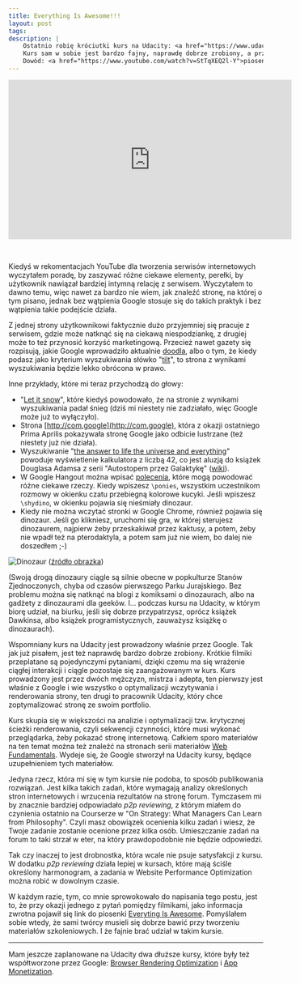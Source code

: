 ```yaml
---
title: Everything Is Awesome!!!
layout: post
tags: 
description: |
    Ostatnio robię króciutki kurs na Udacity: <a href="https://www.udacity.com/course/website-performance-optimization--ud884">Website Performance Optimization</a>.
    Kurs sam w sobie jest bardzo fajny, naprawdę dobrze zrobiony, a przy okazji widać w nim humorystyczne zacięcie Google.
    Dowód: <a href="https://www.youtube.com/watch?v=StTqXEQ2l-Y">piosenka</a> z Lego w roli głównej.
---
```



<iframe width="560" height="315" src="https://www.youtube.com/embed/StTqXEQ2l-Y" frameborder="0" allowfullscreen></iframe>

&nbsp;

Kiedyś w rekomentacjach YouTube dla tworzenia serwisów internetowych wyczytałem poradę, by zaszywać różne ciekawe elementy, perełki, by użytkownik nawiązał bardziej intymną relację z serwisem.
Wyczytałem to dawno temu, więc nawet za bardzo nie wiem, jak znaleźć stronę, na której o tym pisano, jednak bez wątpienia Google stosuje się do takich praktyk i bez wątpienia takie podejście działa.

Z jednej strony użytkownikowi faktycznie dużo przyjemniej się pracuje z serwisem, gdzie może natknąć się na ciekawą niespodziankę, z drugiej może to też przynosić korzyść marketingową.
Przecież nawet gazety się rozpisują, jakie Google wprowadziło aktualnie [doodla](https://www.google.com/doodles/?hl=pl]), albo o tym, że kiedy podasz jako kryterium wyszukiwania słówko "[tilt](https://www.google.pl/#q=tilt)", to strona z wynikami wyszukiwania będzie lekko obrócona w prawo.

Inne przykłady, które mi teraz przychodzą do głowy:

  * "[Let it snow](https://www.google.pl/#q=let+it+snow)", które kiedyś powodowało, że na stronie z wynikami wyszukiwania padał śnieg (dziś mi niestety nie zadziałało, więc Google może już to wyłączyło).
  * Strona [http://com.google](http://com.google), która z okazji ostatniego Prima Aprilis pokazywała stronę Google jako odbicie lustrzane (też niestety już nie działa).
  * Wyszukiwanie "[the answer to life the universe and everything](https://www.google.pl/#q=the+answer+to+life+the+universe+and+everything)" powoduje wyświetlenie kalkulatora z liczbą 42, co jest aluzją do książek Douglasa Adamsa z serii "Autostopem przez Galaktykę" ([wiki](https://pl.wikipedia.org/wiki/Wielkie_pytanie_o_%C5%BCycie,_wszech%C5%9Bwiat_i_ca%C5%82%C4%85_reszt%C4%99)).
  * W Google Hangout można wpisać [polecenia](http://www.droid-life.com/2013/05/17/here-are-the-easter-eggs-built-into-hangouts-ponies/), które mogą powodować różne ciekawe rzeczy. Kiedy wpiszesz ```\ponies```, wszystkim uczestnikom rozmowy w okienku czatu przebiegną kolorowe kucyki. Jeśli wpiszesz ```\shydino```, w okienku pojawia się nieśmiały dinozaur.
  * Kiedy nie można wczytać stronki w Google Chrome, również pojawia się dinozaur. Jeśli go klikniesz, uruchomi się gra, w której sterujesz dinozaurem, najpierw żeby przeskakiwał przez kaktusy, a potem, żeby nie wpadł też na pterodaktyla, a potem sam już nie wiem, bo dalej nie doszedłem ;-)

![Dinozaur](http://wp.streetwise.co/wp-content/blogs.dir/2/files/2014/09/Google-Chrome-Dinosaur-2.png) ([źródło obrazka](http://dcinno.streetwise.co/2014/09/27/google-chrome-dinosaur-video-game/))

(Swoją drogą dinozaury ciągle są silnie obecne w popkulturze Stanów Zjednoczonych, chyba od czasów pierwszego Parku Jurajskiego.
Bez problemu można się natknąć na blogi z komiksami o dinozaurach, albo na gadżety z dinozaurami dla geeków.
I... podczas kursu na Udacity, w którym biorę udział, na biurku, jeśli się dobrze przypatrzysz, oprócz książek Dawkinsa, albo książek programistycznych, zauważysz książkę o dinozaurach).

Wspomniany kurs na Udacity jest prowadzony właśnie przez Google. 
Tak jak już pisałem, jest też naprawdę bardzo dobrze zrobiony.
Krótkie filmiki przeplatane są pojedynczymi pytaniami, dzięki czemu ma się wrażenie ciągłej interakcji i ciągle pozostaje się zaangażowanym w kurs.
Kurs prowadzony jest przez dwóch mężczyzn, mistrza i adepta, ten pierwszy jest właśnie z Google i wie wszystko o optymalizacji wczytywania i renderowania strony, ten drugi to pracownik Udacity, który chce zoptymalizować stronę ze swoim portfolio.

Kurs skupia się w większości na analizie i optymalizacji tzw. krytycznej ścieżki renderowania, czyli sekwencji czynności, które musi wykonać przeglądarka, żeby pokazać stronę internetową.
Całkiem sporo materiałów na ten temat można też znaleźć na stronach serii materiałów [Web Fundamentals](https://developers.google.com/web/fundamentals/performance/critical-rendering-path/).
Wydeje się, że Google stworzył na Udacity kursy, będące uzupełnieniem tych materiałów.

Jedyna rzecz, która mi się w tym kursie nie podoba, to sposób publikowania rozwiązań.
Jest kilka takich zadań, które wymagają analizy określonych stron internetowych i wrzucenia rezultatów na stronę forum.
Tymczasem mi by znacznie bardziej odpowiadało _p2p reviewing_, z którym miałem do czynienia ostatnio na Courserze w "On Strategy: What Managers Can Learn from Philosophy".
Czyli masz obowiązek ocenienia kilku zadań i wiesz, że Twoje zadanie zostanie ocenione przez kilka osób.
Umieszczanie zadań na forum to taki strzał w eter, na który prawdopodobnie nie będzie odpowiedzi.

Tak czy inaczej to jest drobnostka, która wcale nie psuje satysfakcji z kursu.
W dodatku _p2p reviewing_ działa lepiej w kursach, które mają ściśle określony harmonogram, a zadania w Website Performance Optimization można robić w dowolnym czasie.

W każdym razie, tym, co mnie sprowokowało do napisania tego postu, jest to, że przy okazji jednego z pytań pomiędzy filmikami, jako informacja zwrotna pojawił się link do piosenki [Everyting Is Awesome](https://www.youtube.com/watch?v=StTqXEQ2l-Y). Pomyślałem sobie wtedy, że sami twórcy musieli się dobrze bawić przy tworzeniu materiałów szkoleniowych. I że fajnie brać udział w takim kursie.

***

Mam jeszcze zaplanowane na Udacity dwa dłuższe kursy, które były też współtworzone przez Google: [Browser Rendering Optimization](https://www.udacity.com/course/browser-rendering-optimization--ud860) i [App Monetization](https://www.udacity.com/course/app-monetization--ud518).







